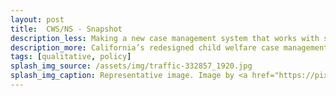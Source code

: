 ```yaml
---
layout: post
title:  CWS/NS - Snapshot
description_less: Making a new case management system that works with social workers, instead of against them.
description_more: California’s redesigned child welfare case management system needed to be easy to use and collect accurate data. As a design team with a strong policy background and understanding of the user interface-data interaction, we focused on <strong>how to make a new system that made children safer by being a source of information to caseworkers, rather than just another system they needed to work around</strong>.
tags: [qualitative, policy]
splash_img_source: /assets/img/traffic-332857_1920.jpg
splash_img_caption: Representative image. Image by <a href="https://pixabay.com/users/jonbonsilver-236141/">jonbonsilver</a> on Pixabay.
---
```


